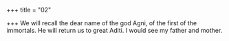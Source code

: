 +++
title = "02"

+++
We will recall the dear name of the god Agni, of the first of the
immortals.
He will return us to great Aditi. I would see my father and mother.